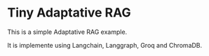 # Tiny Adaptative RAG

This is a simple Adaptative RAG example.

It is implemente using Langchain, Langgraph, Groq and ChromaDB.

